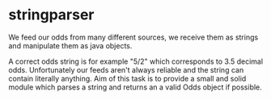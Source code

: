 # stringparser
	 
We feed our odds from many different sources, we receive them as strings and manipulate them as java objects.

A correct odds string is for example "5/2" which corresponds to 3.5 decimal odds.
Unfortunately our feeds aren't always reliable and the string can contain literally anything.
Aim of this task is to provide a small and solid module which parses a string and returns an a valid Odds
object if possible.
